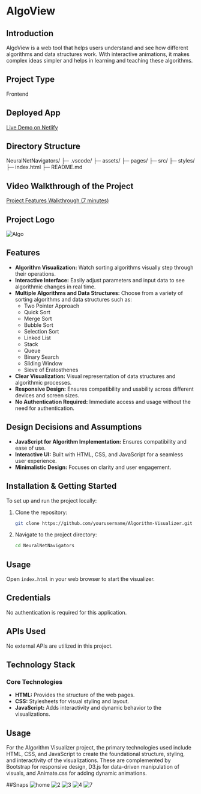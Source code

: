 # AlgoView

## Introduction
AlgoView is a web tool that helps users understand and see how different algorithms and data structures work. With interactive animations, it makes complex ideas simpler and helps in learning and teaching these algorithms.

## Project Type
Frontend

## Deployed App
[Live Demo on Netlify](https://algoviewcw.netlify.app/)

## Directory Structure
NeuralNetNavigators/
  ├─ .vscode/
  ├─ assets/
  ├─ pages/
  ├─ src/
  ├─ styles/
  ├─ index.html
  ├─ README.md
## Video Walkthrough of the Project
[Project Features Walkthrough (7 minutes)](https://www.youtube.com/watch?v=jXTMER6xoLY)

## Project Logo
![Algo](https://github.com/user-attachments/assets/dfe89214-9300-4dc7-8b58-86f2b3908a4f)



## Features
- **Algorithm Visualization:** Watch sorting algorithms visually step through their operations.
- **Interactive Interface:** Easily adjust parameters and input data to see algorithmic changes in real time.
- **Multiple Algorithms and Data Structures:** Choose from a variety of sorting algorithms and data structures such as:
  - Two Pointer Approach 
  - Quick Sort
  - Merge Sort
  - Bubble Sort
  - Selection Sort
  - Linked List
  - Stack
  - Queue
  - Binary Search
  - Sliding Window
  - Sieve of Eratosthenes
- **Clear Visualization:** Visual representation of data structures and algorithmic processes.
- **Responsive Design:** Ensures compatibility and usability across different devices and screen sizes.
- **No Authentication Required:** Immediate access and usage without the need for authentication.

## Design Decisions and Assumptions
- **JavaScript for Algorithm Implementation:** Ensures compatibility and ease of use.
- **Interactive UI:** Built with HTML, CSS, and JavaScript for a seamless user experience.
- **Minimalistic Design:** Focuses on clarity and user engagement.

## Installation & Getting Started
To set up and run the project locally:

1. Clone the repository:
    ```sh
    git clone https://github.com/yourusername/Algorithm-Visualizer.git
    ```
2. Navigate to the project directory:
    ```sh
    cd NeuralNetNavigators
    ```

## Usage
Open `index.html` in your web browser to start the visualizer.

## Credentials
No authentication is required for this application.

## APIs Used
No external APIs are utilized in this project.

## Technology Stack

### Core Technologies
- **HTML:** Provides the structure of the web pages.
- **CSS:** Stylesheets for visual styling and layout.
- **JavaScript:** Adds interactivity and dynamic behavior to the visualizations.

## Usage
For the Algorithm Visualizer project, the primary technologies used include HTML, CSS, and JavaScript to create the foundational structure, styling, and interactivity of the visualizations. These are complemented by Bootstrap for responsive design, D3.js for data-driven manipulation of visuals, and Animate.css for adding dynamic animations.

##Snaps
![home](https://github.com/user-attachments/assets/57f0adf1-f028-4a40-9c52-05b2619057c2)
![2](https://github.com/user-attachments/assets/382dad5b-02ad-40c6-a0ea-b901a7d1564a)
![3](https://github.com/user-attachments/assets/10a1685c-1eb5-4cdc-b9b2-e355c4c5b190)
![4](https://github.com/user-attachments/assets/22871d91-f54d-475f-b3c0-91925a1dda86)
![7](https://github.com/user-attachments/assets/51b77560-401d-4c46-9403-3cb67d0c5293)

